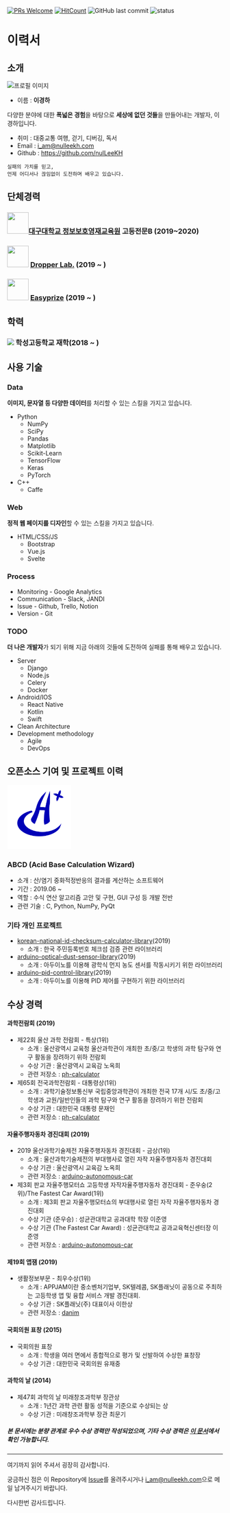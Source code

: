 [![PRs Welcome](https://img.shields.io/badge/PRs-welcome-brightgreen.svg?style=flat-square)](http://makeapullrequest.com)
[![HitCount](http://hits.dwyl.io/nulLeeKH/RESUME.svg)](http://hits.dwyl.io/nulLeeKH/RESUME)
![GitHub last commit](https://img.shields.io/github/last-commit/nulLeeKH/RESUME.svg)
![status](https://img.shields.io/badge/status-offer_welcome%20-brightgreen.svg)

# 이력서

## 소개
![프로필 이미지](https://avatars3.githubusercontent.com/u/41930106?s=460&v=4)

- 이름 : **이경하**

다양한 분야에 대한 **폭넓은 경험**을 바탕으로 **세상에 없던 것들**을 만들어내는 개발자, 이경하입니다.

- 취미 : 대중교통 여행, 걷기, 디버깅, 독서
- Email : i_am@nulleekh.com
- Github : https://github.com/nulLeeKH

```
실패의 가치를 믿고,
언제 어디서나 끊임없이 도전하며 배우고 있습니다.
```

## 단체경력

### <img src="https://avatars2.githubusercontent.com/u/58201427?s=200&v=4" width="50" height="50"/>[대구대학교 정보보호영재교육원](https://dusecgifted.github.io) 고등전문B (2019~2020)

### <img src="https://avatars0.githubusercontent.com/u/58934908?s=200&v=4" width="50" height="50"/> [Dropper Lab.](https://dropper.tech) (2019 ~ )

### <img src="https://avatars0.githubusercontent.com/u/58578629?s=200&v=4" width="50" height="50"/> [Easyprize](https://github.com/easy-prize) (2019 ~ )

## 학력

### <img src="http://haksung.hs.kr/hosts/hi01/S0000000405/logo.png" width="50"/> 학성고등학교 재학(2018 ~ )

## 사용 기술

### Data

**이미지, 문자열 등 다양한 데이터**를 처리할 수 있는 스킬을 가지고 있습니다.

- Python
	- NumPy
	- SciPy
	- Pandas
	- Matplotlib
	- Scikit-Learn
	- TensorFlow
	- Keras
	- PyTorch
- C++
	- Caffe

### Web

**정적 웹 페이지를 디자인**할 수 있는 스킬을 가지고 있습니다.

- HTML/CSS/JS
	- Bootstrap
	- Vue.js
	- Svelte

### Process

- Monitoring - Google Analytics
- Communication - Slack, JANDI
- Issue - Github, Trello, Notion
- Version - Git

### TODO

**더 나은 개발자**가 되기 위해 지금 아래의 것들에 도전하여 실패를 통해 배우고 있습니다.

- Server
	- Django
	- Node.js
	- Celery
	- Docker
- Android/IOS
	- React Native
	- Kotlin
	- Swift
- Clean Architecture
- Development methodology
	- Agile
	- DevOps

## 오픈소스 기여 및 프로젝트 이력

<img src="https://github.com/nulLeeKH/ph-calculator/blob/master/src/ph-calculator-gui/mac/gui/image/icon.png?raw=true" width="150" height="150"/>

### ABCD (Acid Base Calculation Wizard)
- 소개 : 산/염기 중화적정반응의 결과를 계산하는 소프트웨어
- 기간 : 2019.06 ~
- 역할 : 수식 연산 알고리즘 고안 및 구현, GUI 구성 등 개발 전반
- 관련 기술 : C, Python, NumPy, PyQt

### 기타 개인 프로젝트

- [korean-national-id-checksum-calculator-library](https://github.com/nulLeeKH/korean-national-id-checksum-calculator-library)(2019)
	- 소개 : 한국 주민등록번호 체크섬 검증 관련 라이브러리
- [arduino-optical-dust-sensor-library](https://github.com/nulLeeKH/arduino-optical-dust-sensor-library)(2019)
	- 소개 : 아두이노를 이용해 광학식 먼지 농도 센서를 작동시키기 위한 라이브러리
- [arduino-pid-control-library](https://github.com/nulLeeKH/arduino-pid-control-library)(2019)
	- 소개 : 아두이노를 이용해 PID 제어를 구현하기 위한 라이브러리

## 수상 경력

#### 과학전람회 (2019)

- 제22회 울산 과학 전람회 - 특상(1위)
	- 소개 : 울산광역시 교육청 울산과학관이 개최한 초/중/고 학생의 과학 탐구와 연구 활동을 장려하기 위하 전람회
	- 수상 기관 : 울산광역시 교육감 노옥희
	- 관련 저장소 : [ph-calculator](https://github.com/nulLeeKH/ph-calculator)
- 제65회 전국과학전람회 - 대통령상(1위)
	- 소개 : 과학기술정보통신부 국립중앙과학관이 개최한 전국 17개 시/도 초/중/고 학생과 교원/일반인들의 과학 탐구와 연구 활동을 장려하기 위한 전람회
	- 수상 기관 : 대한민국 대통령 문재인
	- 관련 저장소 : [ph-calculator](https://github.com/nulLeeKH/ph-calculator)

#### 자율주행자동차 경진대회 (2019)

- 2019 울산과학기술제전 자율주행자동차 경진대회 - 금상(1위)
	- 소개 : 울산과학기술제전의 부대행사로 열린 자작 자율주행자동차 경진대회
	- 수상 기관 : 울산광역시 교육감 노옥희
	- 관련 저장소 : [arduino-autonomous-car](https://github.com/nulLeeKH/arduino-autonomous-car)
- 제3회 판교 자율주행모터쇼 고등학생 자작자율주행자동차 경진대회 - 준우숭(2위)/The Fastest Car Award(1위)
	- 소개 : 제3회 판교 자율주행모터쇼의 부대행사로 열린 자작 자율주행자동차 경진대회
	- 수상 기관 (준우승) : 성균관대학교 공과대학 학장 이준영
	- 수상 기관 (The Fastest Car Award) : 성균관대학교 공과교육혁신센터장 이준영
	- 관련 저장소 : [arduino-autonomous-car](https://github.com/nulLeeKH/arduino-autonomous-car)

#### 제19회 앱잼 (2019)

- 생활정보부문 - 최우수상(1위)
	- 소개 : APPJAM이란 중소벤처기업부, SK텔레콤, SK플래닛이 공동으로 주최하는 고등학생 앱 및 융합 서비스 개발 경진대회.
	- 수상 기관 : SK플래닛(주) 대표이사 이한상
	- 관련 저장소 : [danim](https://github.com/easy-prize/danim)

#### 국회의원 표창 (2015)
- 국회의원 표창
	- 소개 : 학생을 여러 면에서 종합적으로 평가 및 선발하여 수상한 표창장
	- 수상 기관 : 대한민국 국회의원 유재중

#### 과학의 날 (2014)

- 제47회 과학의 날 미래창조과학부 장관상
	- 소개 : 1년간 과학 관련 활동 성적을 기준으로 수상되는 상
	- 수상 기관 : 미래창조과학부 장관 최문기

##### 본 문서에는 분량 관계로 우수 수상 경력만 작성되었으며, 기타 수상 경력은 [이 문서](https://github.com/nulLeeKH/RESUME/blob/master/AWARD.md)에서 확인 가능합니다.

---

여기까지 읽어 주셔서 굉장히 감사합니다.

궁금하신 점은 이 Repository에 [Issue](https://github.com/nulLeeKH/RESUME/issues)를 올려주시거나 [i_am@nulleekh.com](i_am@nulleekh.com)으로 메일 남겨주시기 바랍니다.

다시한번 감사드립니다.

